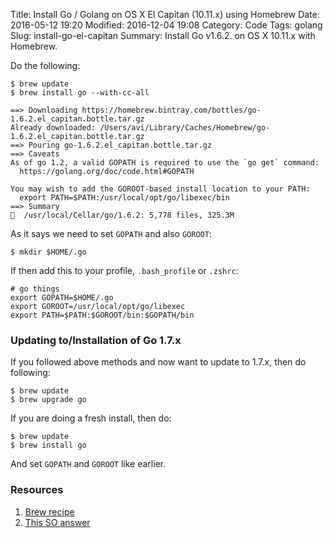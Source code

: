 Title: Install Go / Golang on OS X El Capitan (10.11.x) using Homebrew
Date: 2016-05-12 19:20
Modified: 2016-12-04 19:08
Category: Code
Tags: golang
Slug: install-go-el-capitan
Summary: Install Go v1.6.2. on OS X 10.11.x with Homebrew.

Do the following:

    $ brew update
    $ brew install go --with-cc-all

    ==> Downloading https://homebrew.bintray.com/bottles/go-1.6.2.el_capitan.bottle.tar.gz
    Already downloaded: /Users/avi/Library/Caches/Homebrew/go-1.6.2.el_capitan.bottle.tar.gz
    ==> Pouring go-1.6.2.el_capitan.bottle.tar.gz
    ==> Caveats
    As of go 1.2, a valid GOPATH is required to use the `go get` command:
      https://golang.org/doc/code.html#GOPATH

    You may wish to add the GOROOT-based install location to your PATH:
      export PATH=$PATH:/usr/local/opt/go/libexec/bin
    ==> Summary
    🍺  /usr/local/Cellar/go/1.6.2: 5,778 files, 325.3M

As it says we need to set `GOPATH` and also `GOROOT`:

    $ mkdir $HOME/.go

If then add this to your profile, `.bash_profile` or `.zshrc`:

    # go things
    export GOPATH=$HOME/.go
    export GOROOT=/usr/local/opt/go/libexec
    export PATH=$PATH:$GOROOT/bin:$GOPATH/bin

### Updating to/Installation of Go 1.7.x

If you followed above methods and now want to update to 1.7.x, then do following:

    $ brew update
    $ brew upgrade go

If you are doing a fresh install, then do:

    $ brew update
    $ brew install go

And set `GOPATH` and `GOROOT` like earlier.


### Resources

1. [Brew recipe](https://github.com/Homebrew/homebrew-core/blob/9c867d598eee0f77350155c11f3ece6717c9026c/Formula/go.rb)
2. [This SO answer](http://stackoverflow.com/a/28423229/1382297)